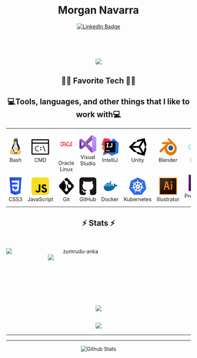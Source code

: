 <div align=center>

<h1>Morgan Navarra</h1>
<!-- <div>
  <img src="./image.png" width="300" />
</div> -->
<a href="https://www.linkedin.com/in/morgan-navarra-b214b9181/">
  <img src="https://img.shields.io/badge/LinkedIn-blue?style=for-the-badge&logo=linkedin&logoColor=white" alt="LinkedIn Badge"/>
</a>

<!-- <div width="100%" align="center">

  <a align="left" href="https://github.com/I-Am-Jakoby/PowerShell-for-Hackers" title="PowerShell-for-Hackers"><img align="left" height="115" src="https://github-readme-stats.anuraghazra1.vercel.app/api/pin/?username=I-Am-Jakoby&repo=PowerShell-for-Hackers&theme=radical"></a>

  <a align="right" href="https://github.com/I-Am-Jakoby/hak5-submissions" title="Hak5 Submissions"><img align="right" height="115" src="https://github-readme-stats.anuraghazra1.vercel.app/api/pin/?username=I-Am-Jakoby&repo=hak5-submissions&theme=radical"></a>

  <a align="left" href="https://github.com/I-Am-Jakoby/Flipper-Zero-BadUSB" title="Flipper Zero badUSB"><img align="Left" height="115" src="https://github-readme-stats.anuraghazra1.vercel.app/api/pin/?username=I-Am-Jakoby&repo=Flipper-Zero-BadUSB&theme=radical"></a>

  <a align="left" href="https://github.com/I-Am-Jakoby/Powershell-to-Ducky-Converter" title="Powershell-to-Ducky-Converter"><img align="right" height="115" src="https://github-readme-stats.anuraghazra1.vercel.app/api/pin/?username=I-Am-Jakoby&repo=Powershell-to-Ducky-Converter&theme=radical"></a>

</div>
<br><br>
<h4 align="center">
  <a href="https://github.com/I-Am-Jakoby?tab=repositories" title="Show Repositories">🔎 Show More 🔍</a>
</h4> -->

<br><br><br>

<img src="https://user-images.githubusercontent.com/73097560/115834477-dbab4500-a447-11eb-908a-139a6edaec5c.gif">

<h2 align="center">👨‍💻 Favorite Tech 👨‍💻</h2>

<h2 align="center">💻Tools, languages, and other things that I like to work with💻</h2>
<div align=center>
<table>
  <tr>
    <td align="center" width="96">
      <a href="#macropower-tech">
        <img src="https://github.com/Morgan-gh/description/blob/main/img/linux.svg" width="48" height="48" alt="Bash" />
      </a>
      <br>Bash
    </td>
    <td align="center" width="96">
      <a href="#macropower-tech">
        <img src="https://github.com/Morgan-gh/description/blob/main/img/CMD.svg" width="48" height="48" alt="CMD" />
      </a>
      <br>CMD
    </td>
    <td align="center" width="96">
      <a href="#macropower-tech">
        <img src="https://github.com/Morgan-gh/description/blob/main/img/oracle.svg" width="80" height="80" alt="Oracle" />
      </a>
      <br>Oracle Linux
    </td>
    <td align="center" width="96">
      <a href="#macropower-tech">
        <img src="https://github.com/Morgan-gh/description/blob/main/img/visual-studio.svg" width="48" height="48" alt="VisualStudio" />
      </a>
      <br>Visual Studio
    </td>
    <td align="center" width="96">
      <a href="#macropower-tech">
        <img src="https://github.com/Morgan-gh/description/blob/main/img/intellij.svg" width="48" height="48" alt="IntelliJ" />
      </a>
      <br>IntelliJ
    </td>
    <td align="center" width="96">
      <a href="#macropower-tech" >
        <img src="https://github.com/Morgan-gh/description/blob/main/img/unity.svg" width="48" height="48" alt="Unity" />
      </a>
      <br>Unity
    </td>
    <td align="center" width="96">
      <a href="#macropower-tech">
        <img src="https://github.com/Morgan-gh/description/blob/main/img/blender.svg" width="48" height="48" alt="Blender" />
      </a>
      <br>Blender
    </td>
    <td align="center" width="96">
      <a href="#macropower-tech">
        <img src="https://github.com/Morgan-gh/description/blob/main/img/React.svg" width="48" height="48" alt="Sass" />
      </a>
      <br>React
    </td>
  </tr>
  <tr>
    <td align="center" width="96"> 
      <a href="#macropower-tech" >
        <img src="https://github.com/Morgan-gh/description/blob/main/img/css3.svg" width="48" height="48" alt="Docker" />
      </a>
      <br>CSS3
    </td>
    <td align="center" width="96">
      <a href="#macropower-tech" >
        <img src="https://github.com/Morgan-gh/description/blob/main/img/javascript.svg" width="48" height="48" alt="Kubernetes" />
      </a>
      <br>JavaScript
    </td>
    <td align="center"  width="96">
      <a href="#macropower-tech">
        <img src="https://github.com/Morgan-gh/description/blob/main/img/git.svg" width="48" height="48" alt="Debian" />
      </a>
      <br>Git
    </td>
    <td align="center"  width="96">
      <a href="#macropower-tech">
        <img src="https://github.com/Morgan-gh/description/blob/main/img/github.svg" width="48" height="48" alt="RHEL" />
      </a>
      <br>GitHub
    </td>
    <td align="center" width="96">
      <a href="#macropower-tech">
        <img src="https://github.com/Morgan-gh/description/blob/main/img/docker.svg" width="48" height="48" alt="Powershell" />
      </a>
      <br>Docker
    </td>
    <td align="center"  width="96">
      <a href="#macropower-tech">
        <img src="https://github.com/Morgan-gh/description/blob/main/img/kubernetes.svg" width="48" height="48" alt="MySQL" />
      </a>
      <br>Kubernetes
    </td>
    <td align="center" width="96">
      <a href="#macropower-tech" >
        <img src="https://github.com/Morgan-gh/description/blob/main/img/adobe-illustrator.svg" width="48" height="48" alt="Grafana" />
      </a>
      <br>Illustrator
    </td>
    <td align="center" width="96">
      <a href="#macropower-tech" >
        <img src="https://github.com/Morgan-gh/description/blob/main/img/premiere-pro.svg" width="48" height="48" alt="Prometheus" />
      </a>
      <br>Premiere-pro
    </td>
    <td align="center" width="96">
      <a href="#macropower-tech" >
        <img src="https://github.com/Morgan-gh/description/blob/main/img/after-effects.svg" width="48" height="48" alt="Thanos" />
      </a>
      <br>After-Effects
    </td>
  </tr>
</table>
</div>

<h2 align="center">⚡ Stats ⚡</h2>
<br>
<p align=center>
  <div align=center>
    <a href="https://github.com/denvercoder1/github-readme-streak-stats" title="Go to Source">
      <img align="left" width=390 src="https://github-readme-stats.vercel.app/api?username=I-Am-Jakoby&theme=blue-green" alt="zumrudu-anka" />
    </a>
    <a href="https://github.com/anuraghazra/github-readme-stats" title="Go to Source">
      <img align="right" width=390 src="https://github-readme-streak-stats.herokuapp.com/?user=I-Am-Jakoby&theme=blue-green" />
    </a>
  </div>
  <br><br><br><br><br><br><br><br><br>
  <div align=center>
    <a href="https://github.com/anuraghazra/github-readme-stats">
      <img width=325 align="center" src="https://github-readme-stats.vercel.app/api/top-langs/?username=I-Am-Jakoby&theme=blue-green" />
    </a>
  </div>
  <br>
</p>

<div align=center>
<img src="https://github-profile-trophy.vercel.app/?username=Morgan-gh&theme=tokyonightt&no-frame=true&row=1&&margin-w=30&no-bg=true">
</div>

<hr>

---

<p align="center">
        <img src="https://raw.githubusercontent.com/bornmay/bornmay/Update/svg/Bottom.svg" alt="Github Stats" />
</p>
